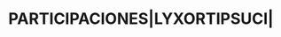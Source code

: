 ---
layout: asset
title: PARTICIPACIONES|LYXORTIPSUCI|                               
isin: LU1452600270
---